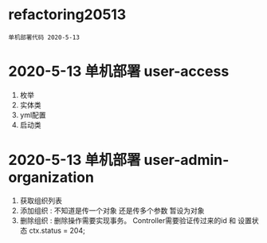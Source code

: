 # refactoring20513
    单机部署代码 2020-5-13
    
# 2020-5-13 单机部署 user-access 
1. 枚举
2. 实体类
3. yml配置
4. 启动类

# 2020-5-13 单机部署 user-admin-organization
1. 获取组织列表
2. 添加组织 : 不知道是传一个对象 还是传多个参数 暂设为对象
3. 删除组织 : 删除操作需要实现事务。 Controller需要验证传过来的id 和 设置状态 ctx.status = 204;